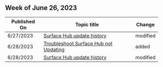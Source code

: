 <!-- This file is generated automatically each week. Changes made to this file will be overwritten.-->



## Week of June 26, 2023


| Published On |Topic title | Change |
|------|------------|--------|
| 6/27/2023 | [Surface Hub update history](/surface-hub/surface-hub-update-history) | modified |
| 6/28/2023 | [Troubleshoot Surface Hub not Updating](/surface-hub/troubleshoot-surface-hub-not-updating) | added |
| 6/28/2023 | [Surface Hub update history](/surface-hub/surface-hub-update-history) | modified |

